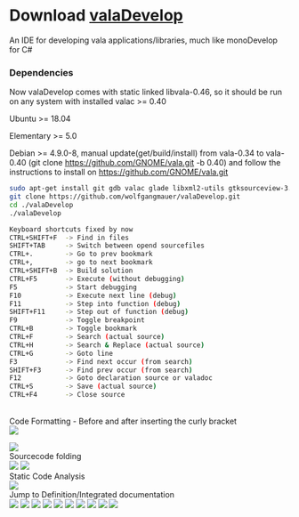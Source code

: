 # Download [valaDevelop](https://raw.githubusercontent.com/wolfgangmauer/valaDevelop/master/valaDevelop)
An IDE for developing vala applications/libraries, much like monoDevelop for C#

### Dependencies  
Now valaDevelop comes with static linked libvala-0.46, so it should be run on any system with installed valac >= 0.40

Ubuntu >= 18.04

Elementary >= 5.0

Debian >= 4.9.0-8, manual update(get/build/install) from vala-0.34 to vala-0.40 (git clone https://github.com/GNOME/vala.git -b 0.40) and follow the instructions to install on https://github.com/GNOME/vala.git

```sh
sudo apt-get install git gdb valac glade libxml2-utils gtksourceview-3.0-1 libwebkit2gtk-4.0-37
git clone https://github.com/wolfgangmauer/valaDevelop.git
cd ./valaDevelop
./valaDevelop
```
```sh
Keyboard shortcuts fixed by now
CTRL+SHIFT+F  -> Find in files
SHIFT+TAB     -> Switch between opend sourcefiles
CTRL+.        -> Go to prev bookmark
CTRL+,        -> go to next bookmark
CTRL+SHIFT+B  -> Build solution
CTRL+F5       -> Execute (without debugging)
F5            -> Start debugging
F10           -> Execute next line (debug)
F11           -> Step into function (debug)
SHIFT+F11     -> Step out of function (debug)
F9            -> Toggle breakpoint
CTRL+B        -> Toggle bookmark
CTRL+F        -> Search (actual source)
CTRL+H        -> Search & Replace (actual source)
CTRL+G        -> Goto line
F3            -> Find next occur (from search)
SHIFT+F3      -> Find prev occur (from search)
F12           -> Goto declaration source or valadoc
CTRL+S        -> Save (actual source)
CTRL+F4       -> Close source
```
</br>Code Formatting - Before and after inserting the curly bracket</br>
<img src="https://raw.githubusercontent.com/wolfgangmauer/valaDevelop/master/ScreenShots/Bildschirmfoto von 2019-03-31 21-58-47.png">
</br>

<img src="https://raw.githubusercontent.com/wolfgangmauer/valaDevelop/master/ScreenShots/Bildschirmfoto von 2019-03-31 21-59-04.png">
</br>Sourcecode folding</br>
<img src="https://raw.githubusercontent.com/wolfgangmauer/valaDevelop/master/ScreenShots/Bildschirmfoto von 2019-03-26 13-18-27.png">
<img src="https://raw.githubusercontent.com/wolfgangmauer/valaDevelop/master/ScreenShots/Bildschirmfoto von 2019-03-26 13-18-40.png">
</br>Static Code Analysis</br>
<img src="https://raw.githubusercontent.com/wolfgangmauer/valaDevelop/master/ScreenShots/Bildschirmfoto von 2019-03-22 11-00-48.png">
</br>Jump to Definition/Integrated documentation</br>
<img src="https://raw.githubusercontent.com/wolfgangmauer/valaDevelop/master/ScreenShots/Bildschirmfoto von 2019-03-20 00-05-20.png">
<img src="https://raw.githubusercontent.com/wolfgangmauer/valaDevelop/master/ScreenShots/Bildschirmfoto von 2019-03-10 04-34-45.png">
<img src="https://raw.githubusercontent.com/wolfgangmauer/valaDevelop/master/ScreenShots/Bildschirmfoto von 2019-02-17 22-45-56.png">
<img src="https://raw.githubusercontent.com/wolfgangmauer/valaDevelop/master/ScreenShots/Bildschirmfoto von 2019-02-17 22-48-06.png">
<img src="https://raw.githubusercontent.com/wolfgangmauer/valaDevelop/master/ScreenShots/Bildschirmfoto von 2019-02-17 22-50-05.png">
<img src="https://raw.githubusercontent.com/wolfgangmauer/valaDevelop/master/ScreenShots/Bildschirmfoto von 2019-02-17 22-50-31.png">
<img src="https://raw.githubusercontent.com/wolfgangmauer/valaDevelop/master/ScreenShots/Bildschirmfoto von 2019-02-17 22-51-13.png">
<img src="https://raw.githubusercontent.com/wolfgangmauer/valaDevelop/master/ScreenShots/Bildschirmfoto von 2019-02-17 22-56-47.png">
<img src="https://raw.githubusercontent.com/wolfgangmauer/valaDevelop/master/ScreenShots/Bildschirmfoto von 2019-02-22 15-54-31.png">
<img src="https://raw.githubusercontent.com/wolfgangmauer/valaDevelop/master/ScreenShots/Bildschirmfoto von 2019-02-22 18-59-38.png">
